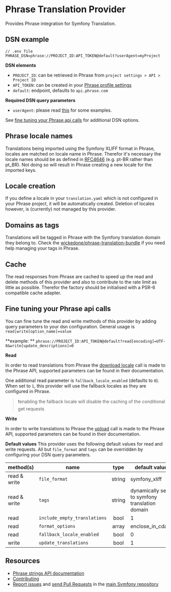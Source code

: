 Phrase Translation Provider
============================

Provides Phrase integration for Symfony Translation.

DSN example
-----------

```
// .env file
PHRASE_DSN=phrase://PROJECT_ID:API_TOKEN@default?userAgent=myProject
```

**DSN elements**

 - `PROJECT_ID`: can be retrieved in Phrase from `project settings > API > Project ID`
 - `API_TOKEN`: can be created in your [Phrase profile settings](https://app.phrase.com/settings/oauth_access_tokens)
 - `default`: endpoint, defaults to `api.phrase.com`

**Required DSN query parameters**

 - `userAgent`: please read [this](https://developers.phrase.com/api/#overview--identification-via-user-agent) for some examples.

See [fine tuning your Phrase api calls](#fine-tuning-your-phrase-api-calls) for additional DSN options.

Phrase locale names
-------------------

Translations being imported using the Symfony XLIFF format in Phrase, locales are matched on locale name in Phrase.
Therefor it's necessary the locale names should be as defined in [RFC4646](https://www.ietf.org/rfc/rfc4646.txt) (e.g. pt-BR rather than pt_BR).
Not doing so will result in Phrase creating a new locale for the imported keys.

Locale creation
---------------

If you define a locale in your `translation.yaml` which is not configured in your Phrase project, it will be automatically created. Deletion of locales however, is (currently) not managed by this provider.

Domains as tags
---------------

Translations will be tagged in Phrase with the Symfony translation domain they belong to.
Check the [wickedone/phrase-translation-bundle](https://github.com/wickedOne/phrase-translation-bundle) if you need help managing your tags in Phrase.

Cache
-----

The read responses from Phrase are cached to speed up the read and delete methods of this provider and also to contribute to the rate limit as little as possible.
Therefor the factory should be initialised with a PSR-6 compatible cache adapter.

Fine tuning your Phrase api calls
---------------------------------

You can fine tune the read and write methods of this provider by adding query parameters to your dsn configuration.
General usage is `read|write[option_name]=value`

**example:
** `phrase://PROJECT_ID:API_TOKEN@default?read[encoding]=UTF-8&write[update_descriptions]=0`

**Read**

In order to read translations from Phrase the [download locale](https://developers.phrase.com/api/#get-/projects/-project_id-/locales/-id-/download) call is made to the Phrase API, supported parameters can be found in their documentation.

One additional read parameter is `fallback_locale_enabled` (defaults to `0`). When set to `1`, this provider will use the fallback locales as they are configured in Phrase.

> ❗enabling the fallback locale will disable the caching of the conditional get requests

**Write**

In order to write translations to Phrase the [upload](https://developers.phrase.com/api/#post-/projects/-project_id-/uploads) call is made to the Phrase API, supported parameters can be found in their documentation.

**Default values**
This provider uses the following default values for read and write requests. All but `file_format` and `tags` can be overridden by configuring your DSN query parameters.

| method(s)    | name                         |  type  | default value                                 |
|--------------|------------------------------|:------:|-----------------------------------------------|
| read & write | `file_format`                | string | symfony_xliff                                 |
| read & write | `tags`                       | string | dynamically set to symfony translation domain |
| read         | `include_empty_translations` |  bool  | 1                                             |
| read         | `format_options`             | array  | enclose_in_cdata                              |
| read         | `fallback_locale_enabled`    |  bool  | 0                                             |
| write        | `update_translations`        |  bool  | 1                                             |

Resources
---------

 * [Phrase strings API documentation](https://developers.phrase.com/api/#overview)
 * [Contributing](https://symfony.com/doc/current/contributing/index.html)
 * [Report issues](https://github.com/symfony/symfony/issues) and
   [send Pull Requests](https://github.com/symfony/symfony/pulls)
   in the [main Symfony repository](https://github.com/symfony/symfony)
